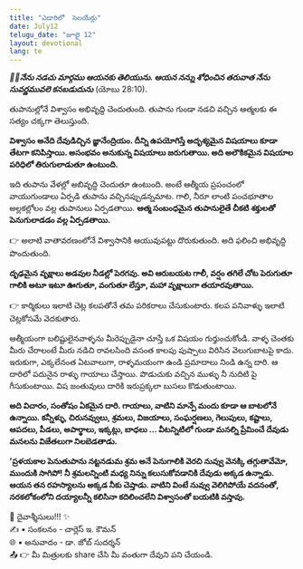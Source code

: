 ```yaml
---
title: "ఎడారిలో  సెలయేర్లు"
date: July12
telugu_date: "జూలై 12"
layout: devotional
lang: te
---
```


***📖📖నేను నడచు మార్గము ఆయనకు తెలియును. ఆయన నన్ను శోధించిన తరువాత నేను సువర్ణమువలె కనబడుదును***
 (యోబు 28:10). 

తుపానుల్లోనే విశ్వాసం అభివృద్ది చెందుతుంది. తుపాను గుండా నడచి వచ్చిన ఆత్మలకు ఈ సత్యం చక్కగా తెలుస్తుంది.

**విశ్వాసం అనేది దేవుడిచ్చిన జ్ఞానేంద్రియం. దీన్ని ఉపయోగిస్తే అదృశ్యమైన విషయాలు కూడా తేటగా కనిపిస్తాయి. అసంభవం అనుకున్న విషయాలు జరుగుతాయి. అది అలౌకికమైన విషయాల పరిధిలో తిరుగులాడుతూ ఉంటుంది.** 

ఇది తుపాను వేళల్లో అబివృద్ధి చెందుతూ ఉంటుంది. అంటే ఆత్మీయ ప్రపంచంలో వాయుగుండాలు ఏర్పడి తుపాను వచ్చినప్పుడన్నమాట. గాలి, నీరూ లాంటి పంచభూతాల అల్లకల్లోలం వల్ల తుపానులు ఏర్పడతాయి. 
**ఆత్మ సంబంధమైన తుపానులైతే చీకటి శక్తులతో పెనుగులాడడం వల్ల ఏర్పడతాయి.**

👉 అలాటి వాతావరణంలోనే విశ్వాసానికి ఆయువుపట్టు దొరుకుతుంది. అది ఫలించి అభివృద్ధి పొందుతుంది.

**దృఢమైన వృక్షాలు అడవుల నీడల్లో పెరగవు. అవి ఆరుబయట గాలీ, వర్షం తగిలే చోట పెరుగుతూ గాలికి అటూ ఇటూ ఊగుతూ, వంగుతూ లేస్తూ, మహా వృక్షాలుగా తయారవుతాయి.**

👉 కార్మికులు ఇలాటి చెట్ల కలపతోనే తమ పరికరాలు చేసుకుంటారు. కలప పనివాళ్ళు ఇలాటి చెట్లకోసమే వెదకుతారు.

ఆత్మీయంగా బలిష్టులైనవాళ్ళను మీరెప్పుడైనా చూస్తే ఒక విషయం గుర్తుంచుకోండి. వాళ్ళ చెంతకు మీరు చేరాలంటే మీరు నడిచి రావలసింది వసంత కాలపు పుష్పాలు విరిసిన వెలుగుబాటపై కాదు. ఇరుకుగా, ఎక్కలేనంత ఏటవాలుగా, రాళ్ళమయంగా ఉండి ప్రమాదాలు నిండి ఉన్న దారి. ఆ దారిలో పదునైన రాళ్ళు గాయాలు చేస్తాయి. పొడుచుకు వచ్చిన ముళ్ళు నీ నుదిటి పై గీసుకుంటాయి. విష జంతువులు దారికి ఇరుప్రక్కలా బుసలు కొడుతుంటాయి.

**అది విచారం, సంతోషం ఏకమైన దారి. గాయాలు, వాటిని మాన్పే మందు కూడా ఆ బాటలోనే ఉన్నాయి. కన్నీళ్ళు, చిరునవ్వులు, శ్రమలు, విజయాలు, సంఘర్షణలు, గెలుపులు, కష్టాలు, ఆపదలు, పీడలు, అపార్థాలు, ఇక్కట్లు, బాధలు ... వీటన్నిటిలో గుండా మనల్ని ప్రేమించే దేవుడు మనలను విజేతలుగా నిలబెడతాడు.**

**'ప్రళయకాల పెనుతుపాను నట్టనడుమ శ్రమ అనే పెనుగాలికి వెరచి నువ్వు వెనక్కి తగ్గుతావేమో, ముందుకి సాగిపో! నీ శ్రమలన్నింటి మధ్య నిన్ను కలుసుకోవడానికి దేవుడు అక్కడ ఉన్నాడు. ఆయన తన రహస్యాలను అక్కడ నీకు చెప్తాడు. వాటిని వింటే నువ్వు వెలిగిపోయే వదనంతో, నరకలోకంలోని దయ్యాలన్నీ కలిసినా కదిలించలేని విశ్వాసంతో బయటికి వస్తావు.**

<div class="blessing">🙏 <span class="bless-text">దైవాశ్శీసులు!!!</span> ✨</div>

<div class="credit">✍️ <span class="credit-text">▪ సంకలనం - చార్లెస్ ఇ. కౌమన్</span></div>
<div class="credit">🌐 <span class="credit-text">▪ అనువాదం - డా. జోబ్ సుదర్శన్</span></div>


<div class="share">📤 👉 <span class="share-text">మీ మిత్రులకు share చేసి మీ వంతుగా దేవుని పని చేయండి.</span></div>

